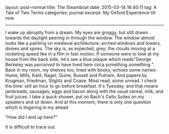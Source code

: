 layout: post-normal
title: The Steamboat
date:   2015-03-14 16:40:11
tag: A Tale of Two Terms 
categories: journal
excerpt: My Oxford Experience till now

---

I wake up abruptly from a dream. My eyes are groggy, but still drawn towards the daylight peering in through the window. The window almost looks like a painting on medieval architecture: arched windows and towers, domes and spires. The sky is, as expected, grey; the clouds moving at a rocketing speed like in a film in fast motion. If someone were to look at my house from the back side, he's see a blue plaque which reads"George Berkeley was *perceived* to have lived here circa something something ". Back in my room, my shelves too, lined with books, echoes some names: Hume, Mills, Kant, Nagel, Quine, Russell and Putnam. And papers by Krugman, Friedman, Stiglitz and Coase. Most read, some unread. I check the time: still an hour to go before breakfast. It's Tuesday, and that means jambreads, sausages, eggs and bacon along with the usual  cereal, milk, and fruit juices. I take a quick shower, put on Bach's Cello Suites on my speakers and sit down. And at this moment, there is only one question which is lingering in my ahead

"How did I end up here?"

It is difficult to trace out. 
